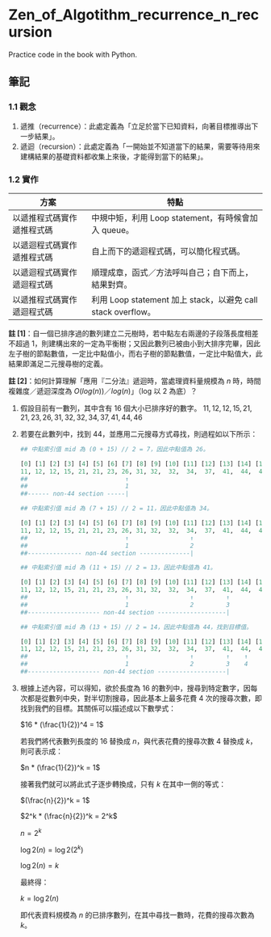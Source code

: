 # Zen_of_Algotithm_recurrence_n_recursion

Practice code in the book with Python.

## 筆記

### 1.1 觀念

1. 遞推（recurrence）：此處定義為「立足於當下已知資料，向著目標推導出下一步結果」。
2. 遞迴（recursion）：此處定義為「一開始並不知道當下的結果，需要等待用來建構結果的基礎資料都收集上來後，才能得到當下的結果」。

### 1.2 實作

| 方案 | 特點 |
| ---- | ---- |
| 以遞推程式碼實作遞推程式碼 | 中規中矩，利用 Loop statement，有時候會加入 queue。|
| 以遞迴程式碼實作遞推程式碼 | 自上而下的遞迴程式碼，可以簡化程式碼。|
| 以遞迴程式碼實作遞迴程式碼 | 順理成章，函式／方法呼叫自己；自下而上，結果對齊。|
| 以遞推程式碼實作遞迴程式碼 | 利用 Loop statement 加上 stack，以避免 call stack overflow。|

**註 [1]**：自一個已排序過的數列建立二元樹時，若中點左右兩邊的子段落長度相差不超過 $1$，則建構出來的一定為平衡樹；又因此數列已被由小到大排序完畢，因此左子樹的節點數值，一定比中點值小，而右子樹的節點數值，一定比中點值大，此結果即滿足二元搜尋樹的定義。

**註 [2]**：如何計算理解「應用『二分法』遞迴時，當處理資料量規模為 $n$ 時，時間複雜度／遞迴深度為 $O(log(n))$／$log(n)$」（log 以 $2$ 為底）？

1. 假設目前有一數列，其中含有 16 個大小已排序好的數字。
    $11, 12, 12, 15, 21, 21, 23, 26, 31, 32, 32, 34, 37, 41, 44, 46$
2. 若要在此數列中，找到 $44$，並應用二元搜尋方式尋找，則過程如以下所示：

    ```Python
    ## 中點索引值 mid 為 (0 + 15) // 2 = 7，因此中點值為 26。

    [0] [1] [2] [3] [4] [5] [6] [7] [8] [9] [10] [11] [12] [13] [14] [15]
    11, 12, 12, 15, 21, 21, 23, 26, 31, 32,  32,  34,  37,  41,  44,  46
    ##                           ↑
    ##                           1
    ##------ non-44 section -----|
    ```

    ```python
    ## 中點索引值 mid 為 (7 + 15) // 2 = 11，因此中點值為 34。

    [0] [1] [2] [3] [4] [5] [6] [7] [8] [9] [10] [11] [12] [13] [14] [15]
    11, 12, 12, 15, 21, 21, 23, 26, 31, 32,  32,  34,  37,  41,  44,  46
    ##                           ↑                 ↑
    ##                           1                 2
    ##--------------- non-44 section --------------|
    ```

    ```python
    ## 中點索引值 mid 為 (11 + 15) // 2 = 13，因此中點值為 41。

    [0] [1] [2] [3] [4] [5] [6] [7] [8] [9] [10] [11] [12] [13] [14] [15]
    11, 12, 12, 15, 21, 21, 23, 26, 31, 32,  32,  34,  37,  41,  44,  46
    ##                           ↑                 ↑         ↑
    ##                           1                 2         3
    ##-------------------- non-44 section -------------------|
    ```

    ```python
    ## 中點索引值 mid 為 (13 + 15) // 2 = 14，因此中點值為 44，找到目標值。

    [0] [1] [2] [3] [4] [5] [6] [7] [8] [9] [10] [11] [12] [13] [14] [15]
    11, 12, 12, 15, 21, 21, 23, 26, 31, 32,  32,  34,  37,  41,  44,  46
    ##                           ↑                 ↑         ↑    ↑   
    ##                           1                 2         3    4
    ##-------------------- non-44 section -------------------|
    ```

3. 根據上述內容，可以得知，欲於長度為 16 的數列中，搜尋到特定數字，因每次都是從數列中央，對半切割搜尋，因此基本上最多花費 4 次的搜尋次數，即找到我們的目標。其關係可以描述成以下數學式：

    $16 * (\frac{1}{2})^4 = 1$

    若我們將代表數列長度的 $16$ 替換成 $n$，與代表花費的搜尋次數 $4$ 替換成 $k$，則可表示成：

    $n * (\frac{1}{2})^k = 1$

    接著我們就可以將此式子逐步轉換成，只有 $k$ 在其中一側的等式：

    $(\frac{n}{2})^k = 1$

    $2^k * (\frac{n}{2})^k = 2^k$

    $n = 2^k$

    $\log2(n) = \log2(2^k)$

    $\log2(n) = k$

    最終得：

    $k = \log2(n)$

    即代表資料規模為 $n$ 的已排序數列，在其中尋找一數時，花費的搜尋次數為 $k$。
